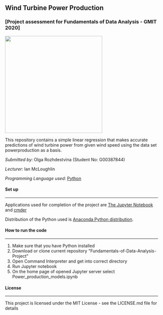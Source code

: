 ## Wind Turbine Power Production
### [Project assessment for Fundamentals of Data Analysis - GMIT 2020]
 
<img height="320" src="https://www.pinclipart.com/picdir/big/363-3632399_turbine-clipart-solar-energy-transparent-background-wind-turbine.png">

<br>

This repository contains a simple linear regression that makes accurate predictions of wind turbine power from given wind speed using the data set powerproduction as a basis.

*Submitted by:* Olga Rozhdestvina (Student No: G00387844) 

*Lecturer:* Ian McLoughlin

*Programming Language used:* [Python](https://www.python.org/)



#### Set up
----

Applications used for completion of the project are [The Jupyter Notebook](https://jupyter.org/) and [cmder](http://cmder.net/)

Distribution of the Python used is [Anaconda Python distribution](https://www.anaconda.com/). 



####  How to run the code
----

1. Make sure that you have Python installed
2. Download or clone current repository "Fundamentals-of-Data-Analysis-Project"
3. Open Command Interpreter and get into correct directory
4. Run Jupyter notebook
5. On the home page of opened Jupyter server select Power_production_models.ipynb



#### License
----

This project is licensed under the MIT License - see the LICENSE.md file for details
